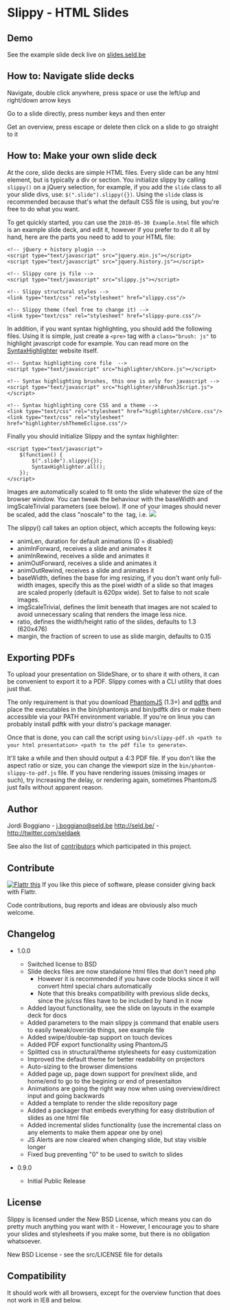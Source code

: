 Slippy - HTML Slides
====================

Demo
----

See the example slide deck live on [slides.seld.be](http://slides.seld.be/?file=2010-05-30+Example.html)

How to: Navigate slide decks
----------------------------

Navigate, double click anywhere, press space or use the left/up and right/down arrow keys

Go to a slide directly, press number keys and then enter

Get an overview, press escape or delete then click on a slide to go straight to it

How to: Make your own slide deck
--------------------------------

At the core, slide decks are simple HTML files. Every slide can be any html element,
but is typically a div or section. You initialize slippy by calling `slippy()` on a
jQuery selection, for example, if you add the `slide` class to all your slide divs,
use: `$(".slide").slippy({})`. Using the `slide` class is recommended because that's
what the default CSS file is using, but you're free to do what you want.

To get quickly started, you can use the `2010-05-30 Example.html` file which is an
example slide deck, and edit it, however if you prefer to do it all by hand, here are
the parts you need to add to your HTML file:

    <!-- jQuery + history plugin -->
    <script type="text/javascript" src="jquery.min.js"></script>
    <script type="text/javascript" src="jquery.history.js"></script>

    <!-- Slippy core js file -->
    <script type="text/javascript" src="slippy.js"></script>

    <!-- Slippy structural styles -->
    <link type="text/css" rel="stylesheet" href="slippy.css"/>

    <!-- Slippy theme (feel free to change it) -->
    <link type="text/css" rel="stylesheet" href="slippy-pure.css"/>

In addition, if you want syntax highlighting, you should add the following files.
Using it is simple, just create a `<pre>` tag with a `class="brush: js"` to highlight
javascript code for example. You can read more on the
[SyntaxHighlighter](http://alexgorbatchev.com/SyntaxHighlighter/) website itself.

    <!-- Syntax highlighting core file  -->
    <script type="text/javascript" src="highlighter/shCore.js"></script>

    <!-- Syntax highlighting brushes, this one is only for javascript -->
    <script type="text/javascript" src="highlighter/shBrushJScript.js"></script>

    <!-- Syntax highlighting core CSS and a theme -->
    <link type="text/css" rel="stylesheet" href="highlighter/shCore.css"/>
    <link type="text/css" rel="stylesheet" href="highlighter/shThemeEclipse.css"/>

Finally you should initialize Slippy and the syntax highlighter:

    <script type="text/javascript">
        $(function() {
            $(".slide").slippy({});
            SyntaxHighlighter.all();
        });
    </script>

Images are automatically scaled to fit onto the slide whatever the size of the
browser window. You can tweak the behaviour with the baseWidth and imgScaleTrivial
parameters (see below). If one of your images should never be scaled, add the class
"noscale" to the <img> tag, i.e. <img src="text.png" class="noscale"/>

The slippy() call takes an option object, which accepts the following keys:

- animLen, duration for default animations (0 = disabled)
- animInForward, receives a slide and animates it
- animInRewind, receives a slide and animates it
- animOutForward, receives a slide and animates it
- animOutRewind, receives a slide and animates it
- baseWidth, defines the base for img resizing, if you don't want only
  full-width images, specify this as the pixel width of a slide so that
  images are scaled properly (default is 620px wide). Set to false to not scale images.
- imgScaleTrivial, defines the limit beneath that images are not scaled to avoid
  unnecessary scaling that renders the image less nice.
- ratio, defines the width/height ratio of the slides, defaults to 1.3 (620x476)
- margin, the fraction of screen to use as slide margin, defaults to 0.15

Exporting PDFs
--------------

To upload your presentation on SlideShare, or to share it with others, it can be convenient to
export it to a PDF. Slippy comes with a CLI utility that does just that.

The only requirement is that you download [PhantomJS](http://code.google.com/p/phantomjs/downloads/list) (1.3+)
and [pdftk](http://www.pdflabs.com/tools/pdftk-the-pdf-toolkit/) and place the executables in the bin/phantomjs
and bin/pdftk dirs or make them accessible via your PATH environment variable. If you're on linux you can
probably install pdftk with your distro's package manager.

Once that is done, you can call the script using `bin/slippy-pdf.sh <path to your html presentation> <path to the pdf file to generate>`.

It'll take a while and then should output a 4:3 PDF file. If you don't like the aspect ratio or size,
you can change the viewport size in the `bin/phantom-slippy-to-pdf.js` file. If you have rendering issues (missing
images or such), try increasing the delay, or rendering again, sometimes PhantomJS just fails without apparent reason.

Author
------

Jordi Boggiano - <j.boggiano@seld.be>
<http://seld.be/> - <http://twitter.com/seldaek>

See also the list of [contributors](https://github.com/Seldaek/slippy/contributors) which participated in this project.

Contribute
----------

<a href="http://flattr.com/thing/14125/Slippy-HTML-Presentations" target="_blank"><img src="http://api.flattr.com/button/button-static-50x60.png" title="Flattr this" border="0" /></a> If you like this piece of software, please consider giving back with Flattr.

Code contributions, bug reports and ideas are obviously also much welcome.

Changelog
---------

- 1.0.0
  - Switched license to BSD
  - Slide decks files are now standalone html files that don't need php
    - However it is recommended if you have code blocks since it will convert html special chars automatically
    - Note that this breaks compatibility with previous slide decks, since the js/css files have to be included by hand in it now
  - Added layout functionality, see the slide on layouts in the example deck for docs
  - Added parameters to the main slippy js command that enable users to easily tweak/override things, see example file
  - Added swipe/double-tap support on touch devices
  - Added PDF export functionality using PhantomJS
  - Splitted css in structural/theme stylesheets for easy customization
  - Improved the default theme for better readability on projectors
  - Auto-sizing to the browser dimensions
  - Added page up, page down support for prev/next slide, and home/end to go to the begining or end of presentaiton
  - Animations are going the right way now when using overview/direct input and going backwards
  - Added a template to render the slide repository page
  - Added a packager that embeds everything for easy distribution of slides as one html file
  - Added incremental slides functionality (use the incremental class on any elements to make them appear one by one)
  - JS Alerts are now cleared when changing slide, but stay visible longer
  - Fixed bug preventing "0" to be used to switch to slides

- 0.9.0
  - Initial Public Release

License
-------

Slippy is licensed under the New BSD License, which means you can do pretty much anything you want with it - However, I encourage you to share your slides and stylesheets if you make some, but there is no obligation whatsoever.

New BSD License - see the src/LICENSE file for details

Compatibility
-------------

It should work with all browsers, except for the overview function that does not work in IE8 and below.
